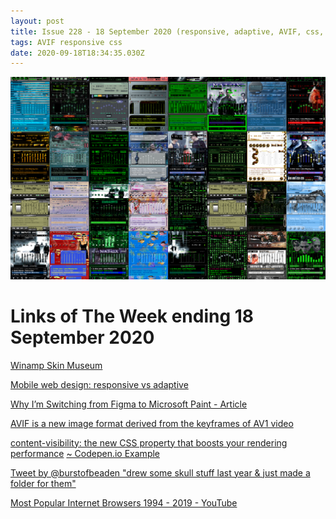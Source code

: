 ```yaml
---
layout: post
title: Issue 228 - 18 September 2020 (responsive, adaptive, AVIF, css, nostalgia)
tags: AVIF responsive css
date: 2020-09-18T18:34:35.030Z
---
```

![Winamp Skin Museum](/assets/uploads/issue-228.png "Winamp Skin Museum")

# Links of The Week ending 18 September 2020

<a href="https://skins.webamp.org/" title="Winamp Skin Museum" alt="Winamp Skin Museum" target="_blank">Winamp Skin Museum</a>

<a href="https://www.itproportal.com/features/mobile-web-design-responsive-vs-adaptive/" title="Mobile web design: responsive vs adaptive" alt="Mobile web design: responsive vs adaptive" target="_blank">Mobile web design: responsive vs adaptive</a>

<a href="https://uxplanet.org/why-im-switching-from-figma-to-microsoft-paint-425a5d783bbf" title="Why I’m Switching from Figma to Microsoft Paint" alt="Why I’m Switching from Figma to Microsoft Paint" target="_blank">Why I’m Switching from Figma to Microsoft Paint - Article</a>

<a href="https://jakearchibald.com/2020/avif-has-landed/" title="AVIF" alt="AVIF" target="_blank">AVIF is a new image format derived from the keyframes of AV1 video</a>

<a href="https://css-tricks.com/content-visibility-the-new-css-property-that-boosts-your-rendering-performance/" title="content-visibility:" alt="content-visibility:">content-visibility: the new CSS property that boosts your rendering performance</a> <a href="https://codepen.io/vmpstr/pen/xxZoyMb" title="Codepen.io Example" alt="Codepen.io Example" target="_blank"> ~ Codepen.io Example</a>

<a href="https://twitter.com/burstofbeaden/status/1305647648263692288" title="@burstofbeaden" alt=“@burstofbeaden” target="_blank">Tweet by @burstofbeaden "drew some skull stuff last year & just made a folder for them"</a>

<a href="https://youtu.be/m90VK3o_jjw" target="_blank" title="Most Popular Internet Browsers 1994 - 2019" alt="Most Popular Internet Browsers 1994 - 2019">Most Popular Internet Browsers 1994 - 2019 - YouTube</a>